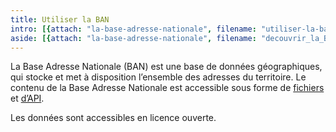 ```yaml
---
title: Utiliser la BAN
intro: [{attach: "la-base-adresse-nationale", filename: "utiliser-la-ban-intro"}]
aside: [{attach: "la-base-adresse-nationale", filename: "decouvrir_la_BAN--la_base_adresse_nationale"}]
---
```


La Base Adresse Nationale (BAN) est une base de données géographiques, qui stocke et met à disposition l’ensemble des adresses du territoire.
Le contenu de la Base Adresse Nationale est accessible sous forme de [fichiers](/outils/telechargements) et [d’API](/outils).

Les données sont accessibles en licence ouverte.